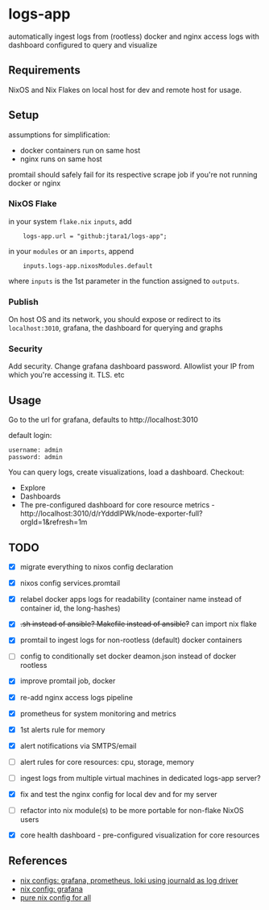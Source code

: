 # logs-app

automatically ingest logs from (rootless) docker and nginx access logs with dashboard configured to query and visualize


## Requirements

NixOS and Nix Flakes on local host for dev and remote host for usage. 


## Setup

assumptions for simplification:
- docker containers run on same host
- nginx runs on same host

promtail should safely fail for its respective scrape job if you're not running docker or nginx


### NixOS Flake

in your system `flake.nix` `inputs`, add
```text
    logs-app.url = "github:jtara1/logs-app";
```

in your `modules` or an `imports`, append
```text
    inputs.logs-app.nixosModules.default
```
where `inputs` is the 1st parameter in the function assigned to `outputs`.

### Publish

On host OS and its network, you should expose or redirect to its `localhost:3010`, 
grafana, the dashboard for querying and graphs

### Security

Add security. Change grafana dashboard password. Allowlist your IP from which you're accessing it. TLS. etc


## Usage

Go to the url for grafana, defaults to http://localhost:3010

default login:
```text
username: admin
password: admin
```

You can query logs, create visualizations, load a dashboard. Checkout:
- Explore
- Dashboards
- The pre-configured dashboard for core resource metrics - http://localhost:3010/d/rYdddlPWk/node-exporter-full?orgId=1&refresh=1m


## TODO

- [x] migrate everything to nixos config declaration
- [x] nixos config services.promtail
- [x] relabel docker apps logs for readability (container name instead of container id, the long-hashes)
- [x] ~~.sh instead of ansible? Makefile instead of ansible?~~ can import nix flake
- [x] promtail to ingest logs for non-rootless (default) docker containers
- [ ] config to conditionally set docker deamon.json instead of docker rootless
- [x] improve promtail job, docker
- [x] re-add nginx access logs pipeline
- [x] prometheus for system monitoring and metrics
- [x] 1st alerts rule for memory
- [x] alert notifications via SMTPS/email
- [ ] alert rules for core resources: cpu, storage, memory
- [ ] ingest logs from multiple virtual machines in dedicated logs-app server?
- [x] fix and test the nginx config for local dev and for my server
- [ ] refactor into nix module(s) to be more portable for non-flake NixOS users
- [x] core health dashboard - pre-configured visualization for core resources


## References

- [nix configs: grafana, prometheus, loki using journald as log driver](https://xeiaso.net/blog/prometheus-grafana-loki-nixos-2020-11-20/)
- [nix config: grafana](https://discourse.nixos.org/t/how-to-use-exported-grafana-dashboard/27739/2?u=jtara1)
- [pure nix config for all](https://gist.github.com/rickhull/895b0cb38fdd537c1078a858cf15d63e)